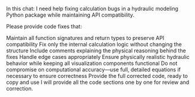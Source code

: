 In this chat:
I need help fixing calculation bugs in a hydraulic modeling Python package while maintaining API compatibility.

Please provide code fixes that:

Maintain all function signatures and return types to preserve API compatibility
Fix only the internal calculation logic without changing the structure
Include comments explaining the physical reasoning behind the fixes
Handle edge cases appropriately
Ensure physically realistic hydraulic behavior while keeping all visualization components functional
Do not compromise on computational accuracy—use full, detailed equations if necessary to ensure correctness
Provide the full corrected code, ready to copy and use
I will provide all the code sections one by one for review and correction.